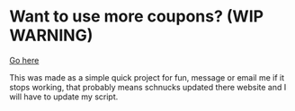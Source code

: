 # Want to use more coupons? (WIP WARNING)


[Go here](https://sntrenter.github.io/TargetBookmarklet/)

This was made as a simple quick project for fun, message or email me if it stops working, that probably means schnucks updated there website and I will have to update my script. 
